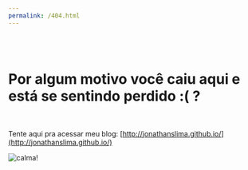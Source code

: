 ```yaml
---
permalink: /404.html
---
```

 
 <br>
 <br>


# Por algum motivo você caiu aqui e está se sentindo perdido :( ?

<br>

Tente aqui pra acessar meu blog: [http://jonathanslima.github.io/](http://jonathanslima.github.io/)


![calma!]('assets/images/john-travolta.gif')